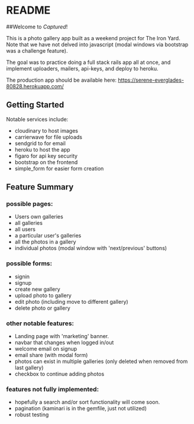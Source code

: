 # README

##Welcome to _Captured_!

This is a photo gallery app built as a weekend project for The Iron Yard.
Note that we have not delved into javascript (modal windows via bootstrap was a challenge feature).

The goal was to practice doing a full stack rails app all at once, and implement uploaders, mailers, api-keys, and deploy to heroku.

The production app should be available here:
<https://serene-everglades-80828.herokuapp.com/>

## Getting Started

Notable services include:
  - cloudinary to host images
  - carrierwave for file uploads
  - sendgrid to for email
  - heroku to host the app
  - figaro for api key security
  - bootstrap on the frontend
  - simple_form for easier form creation

## Feature Summary

### possible pages:
  - Users own galleries
  - all galleries
  - all users
  - a particular user's galleries
  - all the photos in a gallery
  - individual photos (modal window with 'next/previous' buttons)

### possible forms:
  - signin
  - signup
  - create new gallery
  - upload photo to gallery
  - edit photo (including move to different gallery)
  - delete photo or gallery

### other notable features:
  - Landing page with 'marketing' banner.
  - navbar that changes when logged in/out
  - welcome email on signup
  - email share (with modal form)
  - photos can exist in multiple galleries (only deleted when removed from last gallery)
  - checkbox to continue adding photos

### features not fully implemented:
  - hopefully a search and/or sort functionality will come soon.
  - pagination (kaminari is in the gemfile, just not utilized)
  - robust testing
